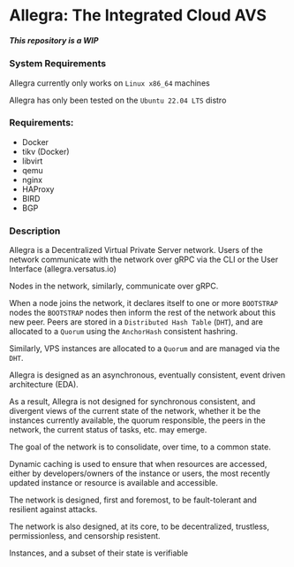 # Allegra: The Integrated Cloud AVS

##### This repository is a WIP

### System Requirements

Allegra currently only works on `Linux x86_64` machines

Allegra has only been tested on the `Ubuntu 22.04 LTS` distro

### Requirements:

- Docker
- tikv (Docker)
- libvirt
- qemu
- nginx
- HAProxy
- BIRD
- BGP


### Description

Allegra is a Decentralized Virtual Private Server network. Users of the network
communicate with the network over gRPC via the CLI or the User Interface (allegra.versatus.io)

Nodes in the network, similarly, communicate over gRPC.

When a node joins the network, it declares itself to one or more `BOOTSTRAP` nodes
the `BOOTSTRAP` nodes then inform the rest of the network about this new peer. 
Peers are stored in a `Distributed Hash Table` (`DHT`), and are allocated to a `Quorum`
using the `AnchorHash` consistent hashring. 

Similarly, VPS instances are allocated to a `Quorum` and are managed via the `DHT`.

Allegra is designed as an asynchronous, eventually consistent, event driven architecture (EDA).

As a result, Allegra is not designed for synchronous consistent, and divergent views of the current state of the network,
whether it be the instances currently available, the quorum responsible, the peers in the network, the current status of tasks, etc. may emerge.

The goal of the network is to consolidate, over time, to a common state.

Dynamic caching is used to ensure that when resources are accessed, either by developers/owners of the instance or users,
the most recently updated instance or resource is available and accessible.

The network is designed, first and foremost, to be fault-tolerant and resilient against attacks.

The network is also designed, at its core, to be decentralized, trustless, permissionless, and censorship resistent.

Instances, and a subset of their state is verifiable
